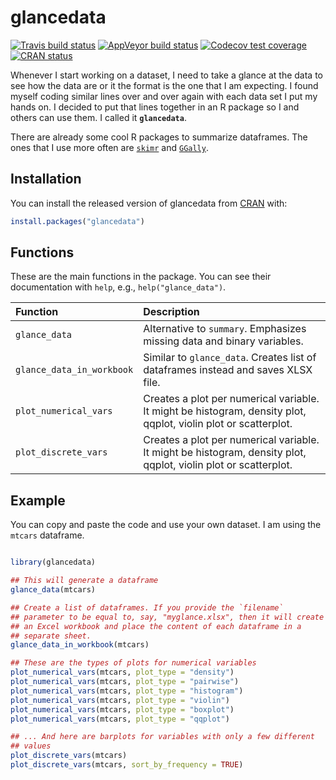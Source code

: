 
<!-- README.md is generated from README.Rmd. Please edit that file -->
glancedata
==========

<!-- badges: start -->
[![Travis build status](https://travis-ci.org/gbasulto/glancedata.svg?branch=master)](https://travis-ci.org/gbasulto/glancedata) [![AppVeyor build status](https://ci.appveyor.com/api/projects/status/github/gbasulto/glancedata?branch=master&svg=true)](https://ci.appveyor.com/project/gbasulto/glancedata) [![Codecov test coverage](https://codecov.io/gh/gbasulto/glancedata/branch/master/graph/badge.svg)](https://codecov.io/gh/gbasulto/glancedata?branch=master) [![CRAN status](https://www.r-pkg.org/badges/version/glancedata)](https://cran.r-project.org/package=glancedata) <!-- badges: end -->

Whenever I start working on a dataset, I need to take a glance at the data to see how the data are or it the format is the one that I am expecting. I found myself coding similar lines over and over again with each data set I put my hands on. I decided to put that lines together in an R package so I and others can use them. I called it **`glancedata`**.

There are already some cool R packages to summarize dataframes. The ones that I use more often are [`skimr`](https://github.com/ropensci/skimr) and [`GGally`](https://ggobi.github.io/ggally/).

Installation
------------

You can install the released version of glancedata from [CRAN](https://CRAN.R-project.org) with:

``` r
install.packages("glancedata")
```

Functions
---------

These are the main functions in the package. You can see their documentation with `help`, e.g., `help("glance_data")`.

| Function                  | Description                                                                                                     |
|:--------------------------|:----------------------------------------------------------------------------------------------------------------|
| `glance_data`             | Alternative to `summary`. Emphasizes missing data and binary variables.                                         |
| `glance_data_in_workbook` | Similar to `glance_data`. Creates list of dataframes instead and saves XLSX file.                               |
| `plot_numerical_vars`     | Creates a plot per numerical variable. It might be histogram, density plot, qqplot, violin plot or scatterplot. |
| `plot_discrete_vars`      | Creates a plot per numerical variable. It might be histogram, density plot, qqplot, violin plot or scatterplot. |

Example
-------

You can copy and paste the code and use your own dataset. I am using the `mtcars` dataframe.

``` r

library(glancedata)

## This will generate a dataframe
glance_data(mtcars)

## Create a list of dataframes. If you provide the `filename` 
## parameter to be equal to, say, "myglance.xlsx", then it will create
## an Excel workbook and place the content of each dataframe in a 
## separate sheet.
glance_data_in_workbook(mtcars)

## These are the types of plots for numerical variables
plot_numerical_vars(mtcars, plot_type = "density")
plot_numerical_vars(mtcars, plot_type = "pairwise")
plot_numerical_vars(mtcars, plot_type = "histogram")
plot_numerical_vars(mtcars, plot_type = "violin")
plot_numerical_vars(mtcars, plot_type = "boxplot")
plot_numerical_vars(mtcars, plot_type = "qqplot")

## ... And here are barplots for variables with only a few different 
## values
plot_discrete_vars(mtcars)
plot_discrete_vars(mtcars, sort_by_frequency = TRUE)
```
